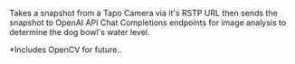 Takes a snapshot from a Tapo Camera via it's RSTP URL then sends the snapshot to OpenAI API Chat Completions endpoints for image analysis to determine the dog bowl's water level.

*Includes OpenCV for future..

